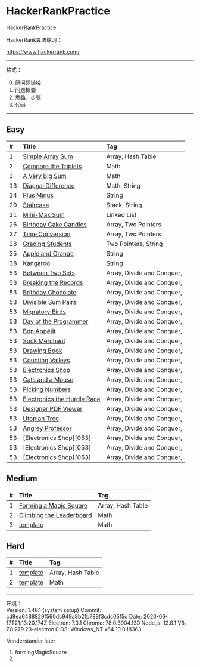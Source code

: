 # HackerRankPractice
HackerRankPractice

HackerRank算法练习：


https://www.hackerrank.com/

---
格式：   

0. 原问题链接
1. 问题概要
2. 思路、步骤
3. 代码


---


## Easy

| #    | Title                                    | Tag                                      |
| :--- | :--------------------------------------- | :--------------------------------------- |
| 1    | [Simple Array Sum](https://github.com/CrazyDudo/HackerRankPractice/blob/master/algorithms/easy/SimpleArraySum/SimpleArraySum.java)                            | Array, Hash Table                        |
| 2    | [Compare the Triplets](https://github.com/CrazyDudo/HackerRankPractice/blob/master/algorithms/easy/CompareTheTriplets/CompareTheTriplets.java)                   | Math                                     |
| 3    | [A Very Big Sum](https://github.com/CrazyDudo/HackerRankPractice/blob/master/algorithms/easy/VeryBigSum/VeryBigSum.java)              | Math                                     |
| 13   | [Diagnal Difference](https://github.com/CrazyDudo/HackerRankPractice/blob/master/algorithms/easy/DiagonalDifference/DiagonalDifference.java)                  | Math, String                             |
| 14   | [Plus Minus](https://github.com/CrazyDudo/HackerRankPractice/blob/master/algorithms/easy/PlusMinus/plusMinus.java)             | String                                   |
| 20   | [Staircase](https://github.com/CrazyDudo/HackerRankPractice/blob/master/algorithms/easy/Staircase/Staircase.java)                 | Stack, String                            |
| 21   | [Mini-Max Sum](https://github.com/CrazyDudo/HackerRankPractice/blob/master/algorithms/easy/MiniMaxSum/MiniMaxSum.java)            | Linked List                              |
| 26   | [Birthday Cake Candles](https://github.com/CrazyDudo/HackerRankPractice/blob/master/algorithms/easy/BirthdayCakeCandles/BirthdayCakeCandles.java)| Array, Two Pointers                      |
| 27   | [Time Conversion](https://github.com/CrazyDudo/HackerRankPractice/blob/master/algorithms/easy/TimeConversion/TimeConversion.java)                    | Array, Two Pointers                      |
| 28   | [Grading Students](https://github.com/CrazyDudo/HackerRankPractice/blob/master/algorithms/easy/GradingStudents/GradingStudents.java)                | Two Pointers, String                     |
| 35   | [Apple and Orange]()            | String                                   |
| 38   | [Kangaroo](https://github.com/CrazyDudo/HackerRankPractice/blob/master/algorithms/easy/Kangaroo/Kangaroo.java)                     | String                                   |
| 53   | [Between Two Sets](https://github.com/CrazyDudo/HackerRankPractice/blob/master/algorithms/easy/betweenTwoSets/BetweenTwoSets2.java)                  | Array, Divide and Conquer, |
| 53   | [Breaking the Records](https://github.com/CrazyDudo/HackerRankPractice/blob/master/algorithms/easy/BreakingtheRecords/BreakingtheRecords.java)                  | Array, Divide and Conquer, |
| 53   | [Brithday Chocolate](https://github.com/CrazyDudo/HackerRankPractice/blob/master/algorithms/easy/BirthdayChocolate/BirthdayChocolate.java)                  | Array, Divide and Conquer, |
| 53   | [Divisible Sum Pairs](https://github.com/CrazyDudo/HackerRankPractice/blob/master/algorithms/easy/DivisibleSumPairs/DivisibleSumPairs.java)                  | Array, Divide and Conquer, |
| 53   | [Migratory Birds](https://github.com/CrazyDudo/HackerRankPractice/blob/master/algorithms/easy/MigratoryBirds/MigratoryBirds.java)                  | Array, Divide and Conquer, |
| 53   | [Day of the Programmer](https://github.com/CrazyDudo/HackerRankPractice/blob/master/algorithms/easy/DayOfProgrammer/DayOfProgrammer.java)                  | Array, Divide and Conquer, |
| 53   | [Bon Appétit](https://github.com/CrazyDudo/HackerRankPractice/blob/master/algorithms/easy/BonAppetit/BonAppetit.java)                  | Array, Divide and Conquer, |
| 53   | [Sock Merchant](https://github.com/CrazyDudo/HackerRankPractice/blob/master/algorithms/easy/SockMerchant/SockMerchant2.java)                  | Array, Divide and Conquer, |
| 53   | [Drawing Book](https://github.com/CrazyDudo/HackerRankPractice/blob/master/algorithms/easy/DrawingBook/DrawingBook2.java)                  | Array, Divide and Conquer, |
| 53   | [Counting Valleys](https://github.com/CrazyDudo/HackerRankPractice/blob/master/algorithms/easy/CountingValleys/CountingValleys.java)                 | Array, Divide and Conquer, |
| 53   | [Electronics Shop](https://github.com/CrazyDudo/HackerRankPractice/blob/master/algorithms/easy/ElectronicsShop/ElectronicsShop.java)                  | Array, Divide and Conquer, |
| 53   | [Cats and a Mouse](https://github.com/CrazyDudo/HackerRankPractice/blob/master/algorithms/easy/CatAndMouse/CatAndMouse.java)                  | Array, Divide and Conquer, |
| 53   | [Picking Numbers]()                  | Array, Divide and Conquer, |
| 53   | [Electronics the Hurdle Race]()                  | Array, Divide and Conquer, |
| 53   | [Designer PDF Viewer]()                  | Array, Divide and Conquer, |
| 53   | [Utopian Tree]()                  | Array, Divide and Conquer, |
| 53   | [Angrey Professor]()                 | Array, Divide and Conquer, |
| 53   | [Electronics Shop][053]                  | Array, Divide and Conquer, |
| 53   | [Electronics Shop][053]                  | Array, Divide and Conquer, |
| 53   | [Electronics Shop][053]                  | Array, Divide and Conquer, |




## Medium

| #    | Title                                    | Tag                                      |
| :--- | :--------------------------------------- | :--------------------------------------- |
| 1    | [Forming a Magic Square](https://github.com/CrazyDudo/HackerRankPractice/blob/master/algorithms/medium/FormingMagicSquare/Solution.java)                            | Array, Hash Table                        |
| 2    | [Climbing the Leaderboard](https://github.com/CrazyDudo/HackerRankPractice/blob/master/algorithms/medium/ClimbingLeaderboard/Solution2.java)                   | Math                                     |
| 3    | [template]()              | Math                                     |


## Hard

| #    | Title                                    | Tag                                      |
| :--- | :--------------------------------------- | :--------------------------------------- |
| 1    | [template]()              | Array, Hash Table                
| 2    | [template]()              | Math                                     |



---
环境：  
Version: 1.46.1 (system setup)
Commit: cd9ea6488829f560dc949a8b2fb789f3cdc05f5d
Date: 2020-06-17T21:13:20.174Z
Electron: 7.3.1
Chrome: 78.0.3904.130
Node.js: 12.8.1
V8: 7.8.279.23-electron.0
OS: Windows_NT x64 10.0.18363
 

//understander later
1. formingMagicSquare
2. 
